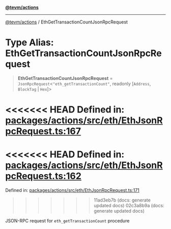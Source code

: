 [**@tevm/actions**](../README.md)

***

[@tevm/actions](../globals.md) / EthGetTransactionCountJsonRpcRequest

# Type Alias: EthGetTransactionCountJsonRpcRequest

> **EthGetTransactionCountJsonRpcRequest** = `JsonRpcRequest`\<`"eth_getTransactionCount"`, readonly \[`Address`, `BlockTag` \| `Hex`\]\>

<<<<<<< HEAD
Defined in: [packages/actions/src/eth/EthJsonRpcRequest.ts:167](https://github.com/evmts/tevm-monorepo/blob/main/packages/actions/src/eth/EthJsonRpcRequest.ts#L167)
=======
<<<<<<< HEAD
Defined in: [packages/actions/src/eth/EthJsonRpcRequest.ts:162](https://github.com/evmts/tevm-monorepo/blob/main/packages/actions/src/eth/EthJsonRpcRequest.ts#L162)
=======
Defined in: [packages/actions/src/eth/EthJsonRpcRequest.ts:171](https://github.com/evmts/tevm-monorepo/blob/main/packages/actions/src/eth/EthJsonRpcRequest.ts#L171)
>>>>>>> 11ad3eb7b (docs: generate updated docs)
>>>>>>> 02c3a8b9a (docs: generate updated docs)

JSON-RPC request for `eth_getTransactionCount` procedure
